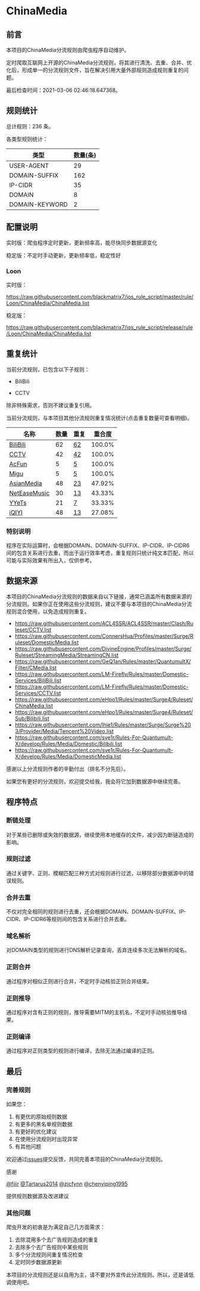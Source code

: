 # ChinaMedia

## 前言

本项目的ChinaMedia分流规则由爬虫程序自动维护。

定时爬取互联网上开源的ChinaMedia分流规则，将其进行清洗、去重、合并、优化后，形成单一的分流规则文件，旨在解决引用大量外部规则造成规则重复的问题。



最后检查时间：2021-03-06 02:46:18.647368。

## 规则统计

总计规则：236 条。

各类型规则统计：

| 类型 | 数量(条) |
| ---- | ---- |
| USER-AGENT | 29 |
| DOMAIN-SUFFIX | 162 |
| IP-CIDR | 35 |
| DOMAIN | 8 |
| DOMAIN-KEYWORD | 2 |
## 配置说明

实时版：爬虫程序定时更新，更新频率高，能尽快同步数据源变化

稳定版：不定时手动更新，更新频率低，稳定性好

### Loon 
实时版：

https://raw.githubusercontent.com/blackmatrix7/ios_rule_script/master/rule/Loon/ChinaMedia/ChinaMedia.list

稳定版：

https://raw.githubusercontent.com/blackmatrix7/ios_rule_script/release/rule/Loon/ChinaMedia/ChinaMedia.list

## 重复统计

当前分流规则，已包含以下子规则：

- BiliBili

- CCTV

除非特殊需求，否则不建议重复引用。


当前分流规则，与本项目其他分流规则重复情况统计(点击重复数量可查看明细)。



| 名称 | 数量 | 重复 | 重合度 |
| ---- | ---- | ---- | ------ |
|  [BiliBili](https://github.com/blackmatrix7/ios_rule_script/tree/master/rule/Loon/BiliBili)    | 62   | [62](https://raw.githubusercontent.com/blackmatrix7/ios_rule_script/master/rule/Loon/ChinaMedia/ChinaMedia_Repeat.list)   |   100.0% |
|  [CCTV](https://github.com/blackmatrix7/ios_rule_script/tree/master/rule/Loon/CCTV)    | 42   | [42](https://raw.githubusercontent.com/blackmatrix7/ios_rule_script/master/rule/Loon/ChinaMedia/ChinaMedia_Repeat.list)   |   100.0% |
|  [AcFun](https://github.com/blackmatrix7/ios_rule_script/tree/master/rule/Loon/AcFun)    | 5   | [5](https://raw.githubusercontent.com/blackmatrix7/ios_rule_script/master/rule/Loon/ChinaMedia/ChinaMedia_Repeat.list)   |   100.0% |
|  [Migu](https://github.com/blackmatrix7/ios_rule_script/tree/master/rule/Loon/Migu)    | 5   | [5](https://raw.githubusercontent.com/blackmatrix7/ios_rule_script/master/rule/Loon/ChinaMedia/ChinaMedia_Repeat.list)   |   100.0% |
|  [AsianMedia](https://github.com/blackmatrix7/ios_rule_script/tree/master/rule/Loon/AsianMedia)    | 48   | [23](https://raw.githubusercontent.com/blackmatrix7/ios_rule_script/master/rule/Loon/ChinaMedia/ChinaMedia_Repeat.list)   |   47.92% |
|  [NetEaseMusic](https://github.com/blackmatrix7/ios_rule_script/tree/master/rule/Loon/NetEaseMusic)    | 30   | [13](https://raw.githubusercontent.com/blackmatrix7/ios_rule_script/master/rule/Loon/ChinaMedia/ChinaMedia_Repeat.list)   |   43.33% |
|  [YYeTs](https://github.com/blackmatrix7/ios_rule_script/tree/master/rule/Loon/YYeTs)    | 21   | [7](https://raw.githubusercontent.com/blackmatrix7/ios_rule_script/master/rule/Loon/ChinaMedia/ChinaMedia_Repeat.list)   |   33.33% |
|  [iQIYI](https://github.com/blackmatrix7/ios_rule_script/tree/master/rule/Loon/iQIYI)    | 48   | [13](https://raw.githubusercontent.com/blackmatrix7/ios_rule_script/master/rule/Loon/ChinaMedia/ChinaMedia_Repeat.list)   |   27.08% |
### 特别说明
程序在实际运算时，会根据DOMAIN、DOMAIN-SUFFIX、IP-CIDR、IP-CIDR6间的包含关系进行去重，而出于运行效率考虑，重复规则只统计纯文本匹配，所以可能与实际效果有所出入，仅供参考。

## 数据来源

本项目的ChinaMedia分流规则的数据来自以下链接，通常已涵盖所有数据来源的分流规则。如果你正在使用这些分流规则，建议不要与本项目的ChinaMedia分流规则混合使用，以免造成规则重复。

- https://raw.githubusercontent.com/ACL4SSR/ACL4SSR/master/Clash/Ruleset/CCTV.list
- https://raw.githubusercontent.com/ConnersHua/Profiles/master/Surge/Ruleset/DomesticMedia.list
- https://raw.githubusercontent.com/DivineEngine/Profiles/master/Surge/Ruleset/StreamingMedia/StreamingCN.list
- https://raw.githubusercontent.com/GeQ1an/Rules/master/QuantumultX/Filter/CMedia.list
- https://raw.githubusercontent.com/LM-Firefly/Rules/master/Domestic-Services/BiliBili.list
- https://raw.githubusercontent.com/LM-Firefly/Rules/master/Domestic-Services/CCTV.list
- https://raw.githubusercontent.com/eHpo1/Rules/master/Surge4/Ruleset/ChinaMedia.list
- https://raw.githubusercontent.com/eHpo1/Rules/master/Surge4/Ruleset/Sub/Bilibili.list
- https://raw.githubusercontent.com/lhie1/Rules/master/Surge/Surge%203/Provider/Media/Tencent%20Video.list
- https://raw.githubusercontent.com/sve1r/Rules-For-Quantumult-X/develop/Rules/Media/Domestic/Bilibili.list
- https://raw.githubusercontent.com/sve1r/Rules-For-Quantumult-X/develop/Rules/Media/DomesticMedia.list


感谢以上分流规则作者的辛勤付出（排名不分先后）。

如果您有更好的分流规则，欢迎提交给我，我会将它加到数据源中继续完善。

## 程序特点

### 断链处理

对于某些已删除或失效的数据源，继续使用本地缓存的文件，减少因为断链造成的影响。

### 规则过滤

通过关键字、正则、模糊匹配三种方式对规则进行过滤，以移除部分数据源中的错误规则。

### 合并去重

不仅对完全相同的规则进行去重，还会根据DOMAIN、DOMAIN-SUFFIX、IP-CIDR、IP-CIDR6等规则间的包含关系进行合并去重。

### 域名解析

对DOMAIN类型的规则进行DNS解析记录查询，丢弃连续多次无法解析的域名。

### 正则合并

通过程序对相似正则进行合并，不定时手动核验正则合并结果。

### 正则推导

通过程序对含有正则的规则，推导需要MITM的主机名，不定时手动核验推导结果。

### 正则编译

通过程序对正则类型的规则进行编译，去除无法通过编译的正则。

## 最后

### 完善规则

如果您：

1. 有更优的原始规则数据
2. 有更多的黑名单规则数据
3. 有更好的优化建议
4. 在使用分流规则时出现异常
5. 有其他问题

欢迎通过[issues](https://github.com/blackmatrix7/ios_rule_script/issues/new)提交反馈，共同完善本项目的ChinaMedia分流规则。

感谢

[@fiiir](https://github.com/fiiir) [@Tartarus2014](https://github.com/Tartarus2014) [@zjcfynn](https://github.com/zjcfynn) [@chenyiping1995](https://github.com/chenyiping1995) 

提供规则数据源及改进建议

### 其他问题

爬虫开发的初衷是为满足自己几方面需求：

1. 去除混用多个去广告规则造成的重复
2. 去除多个去广告规则中某些规则
3. 多个分流规则间重复情况检查
4. 定时同步数据源更新

本项目的分流规则还是以自用为主，请不要对外宣传此分流规则。所以，还是请低调使用吧。